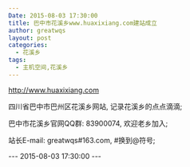 ```yaml
---
Date: 2015-08-03 17:30:00
title: 巴中市花溪乡www.huaxixiang.com建站成立
author: greatwqs
layout: post
categories:
  - 花溪乡
tags:
  - 主机空间,花溪乡
---
```



<!--more-->
http://www.huaxixiang.com

四川省巴中市巴州区花溪乡网站, 记录花溪乡的点点滴滴;

巴中市花溪乡官网QQ群: 83900074, 欢迎老乡加入;

站长E-mail: greatwqs#163.com, #换到@符号;

--- 2015-08-03 17:30:00 ---